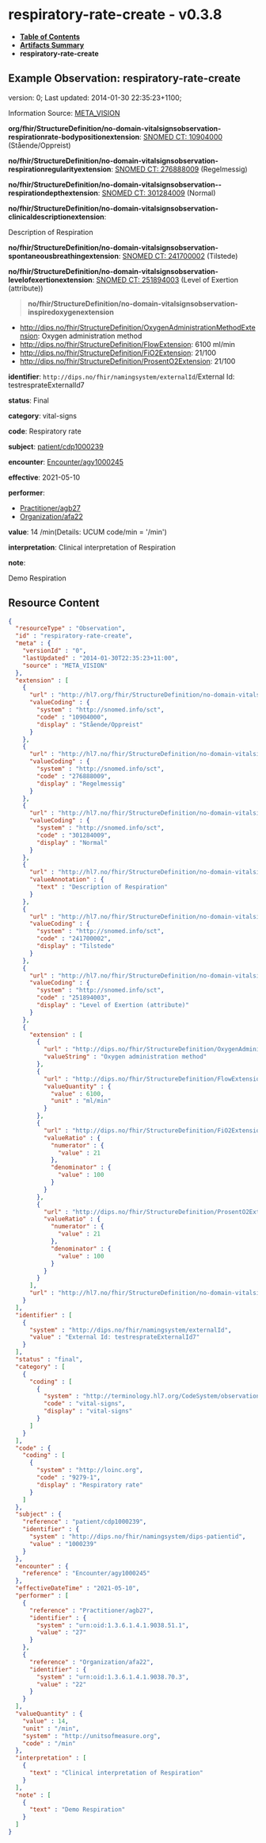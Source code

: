 # respiratory-rate-create - v0.3.8

* [**Table of Contents**](toc.md)
* [**Artifacts Summary**](artifacts.md)
* **respiratory-rate-create**

## Example Observation: respiratory-rate-create

version: 0; Last updated: 2014-01-30 22:35:23+1100; 

Information Source: [META_VISION](https://simplifier.net/resolve?scope=hl7.fhir.no.basis@2.2.2&canonical=http://fhir.org/packages/hl7.fhir.no.basis/META_VISION)

**org/fhir/StructureDefinition/no-domain-vitalsignsobservation-respirationrate-bodypositionextension**: [SNOMED CT: 10904000](http://snomed.info/id/10904000) (Stående/Oppreist)

**no/fhir/StructureDefinition/no-domain-vitalsignsobservation-respirationregularityextension**: [SNOMED CT: 276888009](http://snomed.info/id/276888009) (Regelmessig)

**no/fhir/StructureDefinition/no-domain-vitalsignsobservation--respirationdepthextension**: [SNOMED CT: 301284009](http://snomed.info/id/301284009) (Normal)

**no/fhir/StructureDefinition/no-domain-vitalsignsobservation-clinicaldescriptionextension**: 

> 

Description of Respiration


**no/fhir/StructureDefinition/no-domain-vitalsignsobservation-spontaneousbreathingextension**: [SNOMED CT: 241700002](http://snomed.info/id/241700002) (Tilstede)

**no/fhir/StructureDefinition/no-domain-vitalsignsobservation-levelofexertionextension**: [SNOMED CT: 251894003](http://snomed.info/id/251894003) (Level of Exertion (attribute))

> **no/fhir/StructureDefinition/no-domain-vitalsignsobservation-inspiredoxygenextension**
* http://dips.no/fhir/StructureDefinition/OxygenAdministrationMethodExtension: Oxygen administration method
* http://dips.no/fhir/StructureDefinition/FlowExtension: 6100 ml/min
* http://dips.no/fhir/StructureDefinition/FiO2Extension: 21/100
* http://dips.no/fhir/StructureDefinition/ProsentO2Extension: 21/100

**identifier**: `http://dips.no/fhir/namingsystem/externalId`/External Id: testresprateExternalId7

**status**: Final

**category**: vital-signs

**code**: Respiratory rate

**subject**: [patient/cdp1000239](https://simplifier.net/resolve?scope=hl7.fhir.no.basis@2.2.2&canonical=http://fhir.org/packages/hl7.fhir.no.basis/patient/cdp1000239)

**encounter**: [Encounter/agy1000245](https://simplifier.net/resolve?scope=hl7.fhir.no.basis@2.2.2&canonical=http://fhir.org/packages/hl7.fhir.no.basis/Encounter/agy1000245)

**effective**: 2021-05-10

**performer**: 

* [Practitioner/agb27](https://simplifier.net/resolve?scope=hl7.fhir.no.basis@2.2.2&canonical=http://fhir.org/packages/hl7.fhir.no.basis/Practitioner/agb27)
* [Organization/afa22](https://simplifier.net/resolve?scope=hl7.fhir.no.basis@2.2.2&canonical=http://fhir.org/packages/hl7.fhir.no.basis/Organization/afa22)

**value**: 14 /min(Details: UCUM code/min = '/min')

**interpretation**: Clinical interpretation of Respiration

**note**: 

> 

Demo Respiration




## Resource Content

```json
{
  "resourceType" : "Observation",
  "id" : "respiratory-rate-create",
  "meta" : {
    "versionId" : "0",
    "lastUpdated" : "2014-01-30T22:35:23+11:00",
    "source" : "META_VISION"
  },
  "extension" : [
    {
      "url" : "http://hl7.org/fhir/StructureDefinition/no-domain-vitalsignsobservation-respirationrate-bodypositionextension",
      "valueCoding" : {
        "system" : "http://snomed.info/sct",
        "code" : "10904000",
        "display" : "Stående/Oppreist"
      }
    },
    {
      "url" : "http://hl7.no/fhir/StructureDefinition/no-domain-vitalsignsobservation-respirationregularityextension",
      "valueCoding" : {
        "system" : "http://snomed.info/sct",
        "code" : "276888009",
        "display" : "Regelmessig"
      }
    },
    {
      "url" : "http://hl7.no/fhir/StructureDefinition/no-domain-vitalsignsobservation--respirationdepthextension",
      "valueCoding" : {
        "system" : "http://snomed.info/sct",
        "code" : "301284009",
        "display" : "Normal"
      }
    },
    {
      "url" : "http://hl7.no/fhir/StructureDefinition/no-domain-vitalsignsobservation-clinicaldescriptionextension",
      "valueAnnotation" : {
        "text" : "Description of Respiration"
      }
    },
    {
      "url" : "http://hl7.no/fhir/StructureDefinition/no-domain-vitalsignsobservation-spontaneousbreathingextension",
      "valueCoding" : {
        "system" : "http://snomed.info/sct",
        "code" : "241700002",
        "display" : "Tilstede"
      }
    },
    {
      "url" : "http://hl7.no/fhir/StructureDefinition/no-domain-vitalsignsobservation-levelofexertionextension",
      "valueCoding" : {
        "system" : "http://snomed.info/sct",
        "code" : "251894003",
        "display" : "Level of Exertion (attribute)"
      }
    },
    {
      "extension" : [
        {
          "url" : "http://dips.no/fhir/StructureDefinition/OxygenAdministrationMethodExtension",
          "valueString" : "Oxygen administration method"
        },
        {
          "url" : "http://dips.no/fhir/StructureDefinition/FlowExtension",
          "valueQuantity" : {
            "value" : 6100,
            "unit" : "ml/min"
          }
        },
        {
          "url" : "http://dips.no/fhir/StructureDefinition/FiO2Extension",
          "valueRatio" : {
            "numerator" : {
              "value" : 21
            },
            "denominator" : {
              "value" : 100
            }
          }
        },
        {
          "url" : "http://dips.no/fhir/StructureDefinition/ProsentO2Extension",
          "valueRatio" : {
            "numerator" : {
              "value" : 21
            },
            "denominator" : {
              "value" : 100
            }
          }
        }
      ],
      "url" : "http://hl7.no/fhir/StructureDefinition/no-domain-vitalsignsobservation-inspiredoxygenextension"
    }
  ],
  "identifier" : [
    {
      "system" : "http://dips.no/fhir/namingsystem/externalId",
      "value" : "External Id: testresprateExternalId7"
    }
  ],
  "status" : "final",
  "category" : [
    {
      "coding" : [
        {
          "system" : "http://terminology.hl7.org/CodeSystem/observation-category",
          "code" : "vital-signs",
          "display" : "vital-signs"
        }
      ]
    }
  ],
  "code" : {
    "coding" : [
      {
        "system" : "http://loinc.org",
        "code" : "9279-1",
        "display" : "Respiratory rate"
      }
    ]
  },
  "subject" : {
    "reference" : "patient/cdp1000239",
    "identifier" : {
      "system" : "http://dips.no/fhir/namingsystem/dips-patientid",
      "value" : "1000239"
    }
  },
  "encounter" : {
    "reference" : "Encounter/agy1000245"
  },
  "effectiveDateTime" : "2021-05-10",
  "performer" : [
    {
      "reference" : "Practitioner/agb27",
      "identifier" : {
        "system" : "urn:oid:1.3.6.1.4.1.9038.51.1",
        "value" : "27"
      }
    },
    {
      "reference" : "Organization/afa22",
      "identifier" : {
        "system" : "urn:oid:1.3.6.1.4.1.9038.70.3",
        "value" : "22"
      }
    }
  ],
  "valueQuantity" : {
    "value" : 14,
    "unit" : "/min",
    "system" : "http://unitsofmeasure.org",
    "code" : "/min"
  },
  "interpretation" : [
    {
      "text" : "Clinical interpretation of Respiration"
    }
  ],
  "note" : [
    {
      "text" : "Demo Respiration"
    }
  ]
}

```
